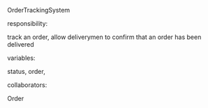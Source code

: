 OrderTrackingSystem

responsibility:

track an order, allow deliverymen to confirm that an order has been delivered

variables:

status, order, 

collaborators:

Order
